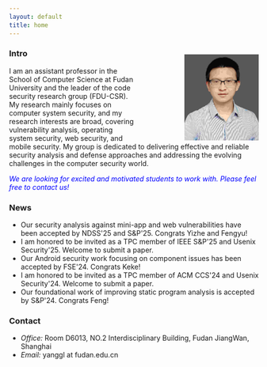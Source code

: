 ```yaml
---
layout: default
title: home
---
```



<img width="150px"  style="float:right; margin-left:100px;margin-top:20px;" src="./pictures/self.jpg">

### Intro
   
I am an assistant professor in the School of Computer Science at Fudan University and the leader of the code security research group (FDU-CSR). My research mainly focuses on computer system security, and my research interests are broad, covering vulnerability analysis, operating system security, web security, and mobile security. My group is dedicated to delivering effective and reliable security analysis and defense approaches and addressing the evolving challenges in the computer security world.
   
<span style="color:blue">*We are looking for excited and motivated students to work with. Please feel free to contact us!*</span>  


### News
- Our security analysis against mini-app and web vulnerabilities have been accepted by NDSS'25 and S&P'25. Congrats Yizhe and Fengyu!
- I am honored to be invited as a TPC member of IEEE S&P'25 and Usenix Security'25. Welcome to submit a paper.   
- Our Android security work focusing on component issues has been accepted by FSE'24. Congrats Keke!
- I am honored to be invited as a TPC member of ACM CCS'24 and Usenix Security'24. Welcome to submit a paper.   
- Our foundational work of improving static program analysis is accepted by S&P'24. Congrats Feng!  

### Contact

- <em>Office:</em> Room D6013, NO.2 Interdisciplinary Building, Fudan JiangWan, Shanghai
- <em>Email:</em> yanggl at fudan.edu.cn
